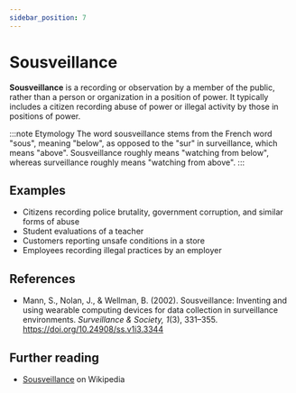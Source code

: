 ```yaml
---
sidebar_position: 7
---
```


# Sousveillance
**Sousveillance** is a recording or observation by a member of the public, rather than a person or organization in a position of power. It typically includes a citizen recording abuse of power or illegal activity by those in positions of power.  

:::note Etymology
The word sousveillance stems from the French word "sous", meaning "below", as opposed to the "sur" in surveillance, which means "above". Sousveillance roughly means "watching from below", whereas surveillance roughly means "watching from above". 
:::

## Examples
- Citizens recording police brutality, government corruption, and similar forms of abuse
- Student evaluations of a teacher
- Customers reporting unsafe conditions in a store
- Employees recording illegal practices by an employer 

## References
- Mann, S., Nolan, J., & Wellman, B. (2002). Sousveillance: Inventing and using wearable computing devices for data collection in surveillance environments. *Surveillance & Society, 1*(3), 331–355. https://doi.org/10.24908/ss.v1i3.3344 

## Further reading
- [Sousveillance](https://en.wikipedia.org/wiki/Sousveillance) on Wikipedia